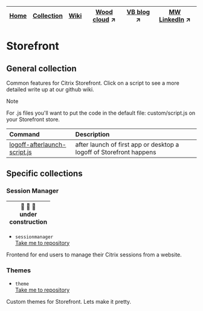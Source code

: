 |[Home](https://github.com/virtualizebrief)|[Collection](https://github.com/virtualizebrief/collection)|[Wiki](https://github.com/virtualizebrief/home/wiki)|[Wood cloud](https://marketplace.woodcloud.one/) :arrow_upper_right:|[VB blog](https://virtualizebrief.woodcloud.one/) :arrow_upper_right:|[MW LinkedIn](https://www.linkedin.com/in/michaelcharleswood/) :arrow_upper_right:
|---|---|---|---|---|---|

# Storefront
## General collection <br>
Common features for Citrix Storefront. Click on a script to see a more detailed write up at our github wiki.

> [!NOTE]
> For .js files you'll want to put the code in the default file: custom/script.js on your Storefront store.

| Command | Description |
| :--- | :--- |
| [logoff-afterlaunch-script.js](logoff-afterlaunch-script.js) | after launch of first app or desktop a logoff of Storefront happens |

## Specific collections
### Session Manager <br>

|:construction: :construction_worker: :construction: <br>under <br>construction|
|---|

- `sessionmanager` <br>
[Take me to repository](sessionmanager/readme.md) <br>

Frontend for end users to manage their Citrix sessions from a website.

### Themes <br>
- `theme` <br>
[Take me to repository](theme/readme.md) <br>

Custom themes for Storefront. Lets make it pretty.
